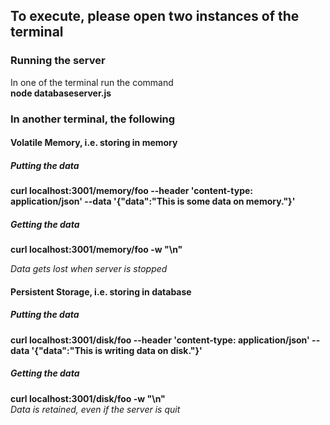 
## To execute, please open two instances of the terminal

### Running the server
In one of the terminal run the command  
**node databaseserver.js**

### In another terminal, the following

#### **Volatile Memory, i.e. storing in memory**  
##### Putting the data
**curl localhost:3001/memory/foo --header 'content-type: application/json' --data '{"data":"This is some data on memory."}'**


##### Getting the data
**curl localhost:3001/memory/foo -w "\n"**

*Data gets lost when server is stopped*

#### **Persistent Storage, i.e. storing in database**

##### Putting the data  
**curl localhost:3001/disk/foo --header 'content-type: application/json' --data '{"data":"This is writing data on disk."}'**  
##### Getting the data   
**curl localhost:3001/disk/foo -w "\n"**  
*Data is retained, even if the server is quit*
